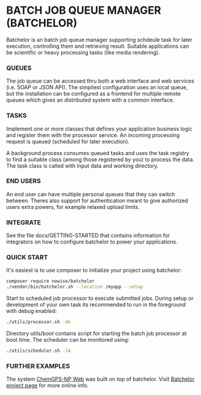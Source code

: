 # BATCH JOB QUEUE MANAGER (BATCHELOR)

Batchelor is an batch job queue manager supporting schdeule task for later 
execution, controlling them and retrieving result. Suitable applications can be
scientific or heavy processing tasks (like media rendering).

### QUEUES

The job queue can be accessed thru both a web interface and web services (i.e. 
SOAP or JSON API). The simpliest configuration uses an local queue, but the 
installation can be configured as a frontend for multiple remote queues which 
gives an distributed system with a common interface.

### TASKS

Implement one or more classes that defines your application business logic
and register them with the processor service. An incoming processing request 
is queued (scheduled for later execution). 

A background process consumes queued tasks and uses the task registry to find 
a suitable class (among those registered by you) to process the data. The task
class is called with input data and working directory.

### END USERS

An end user can have multiple personal queues that they can switch between. 
Theres also support for authentication meant to give authorized users extra 
powers, for example relaxed upload limits.

### INTEGRATE

See the file docs/GETTING-STARTED that contains information for integrators on
how to configure batchelor to power your applications.

### QUICK START

It's easiest is to use composer to initialize your project using batchelor:

```bash
composer require nowise/batchelor
./vendor/bin/batchelor.sh --location /myapp --setup
```

Start to scheduled job processor to execute submitted jobs. During setup or 
development of your own task its recommended to run in the foreground with
debug enabled:

```bash
./utils/processor.sh -dk
```

Directory utils/boot contains script for starting the batch job processor
at boot time. The scheduler can be monitored using:

```bash
./utils/scheduler.sh -lA
```

### FURTHER EXAMPLES

The system [ChemGPS-NP Web](https://chemgps.bmc.uu.se/) was built on top of
batchelor. Visit [Batchelor project page](https://nowise.se/oss/batchelor) 
for more online info.
